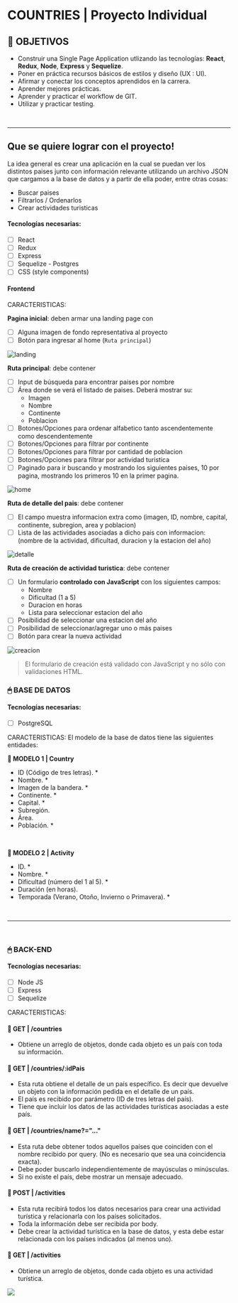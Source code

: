 
# **COUNTRIES** | Proyecto Individual

## **📌 OBJETIVOS**

-  Construir una Single Page Application utlizando las tecnologías: **React**, **Redux**, **Node**, **Express** y **Sequelize**.
-  Poner en práctica recursos básicos de estilos y diseño (UX : UI).
-  Afirmar y conectar los conceptos aprendidos en la carrera.
-  Aprender mejores prácticas.
-  Aprender y practicar el workflow de GIT.
-  Utilizar y practicar testing.

<br />

---

 ## Que se quiere lograr con el proyecto!
 
La idea general es crear una aplicación en la cual se puedan ver los distintos paises junto con información relevante utilizando un archivo JSON que cargamos a la base de datos y a partir de ella poder, entre otras cosas:

  - Buscar paises
  - Filtrarlos / Ordenarlos
  - Crear actividades turisticas

#### Tecnologías necesarias:
- [ ] React
- [ ] Redux
- [ ] Express
- [ ] Sequelize - Postgres
- [ ] CSS (style components)

#### Frontend

CARACTERISTICAS:

__Pagina inicial__: deben armar una landing page con
- [ ] Alguna imagen de fondo representativa al proyecto
- [ ] Botón para ingresar al home (`Ruta principal`)

![landing](https://raw.githubusercontent.com/REValdiviezo/cr-pi-countries-main/master/asset/Landing.png)

__Ruta principal__: debe contener
- [ ] Input de búsqueda para encontrar paises por nombre
- [ ] Área donde se verá el listado de paises. Deberá mostrar su:
  - Imagen
  - Nombre
  - Continente
  - Poblacion
- [ ] Botones/Opciones para ordenar alfabetico tanto ascendentemente como descendentemente
- [ ] Botones/Opciones para filtrar por continente
- [ ] Botones/Opciones para filtrar por cantidad de poblacion
- [ ] Botones/Opciones para filtrar por actividad turistica
- [ ] Paginado para ir buscando y mostrando los siguientes paises, 10 por pagina, mostrando los primeros 10 en la primer pagina.

![home](https://raw.githubusercontent.com/REValdiviezo/cr-pi-countries-main/master/asset/Home.png)


__Ruta de detalle del pais__: debe contener
- [ ] El campo muestra informacion extra como (imagen, ID, nombre, capital, continente, subregion, area y poblacion)
- [ ] Lista de las actividades asociadas a dicho pais con informacion: (nombre de la actividad, dificultad, duracion y la estacion del año)

![detalle](https://raw.githubusercontent.com/REValdiviezo/cr-pi-countries-main/master/asset/Detail.png)

__Ruta de creación de actividad turistica__: debe contener
- [ ] Un formulario __controlado con JavaScript__ con los siguientes campos:
  - Nombre
  - Dificultad (1 a 5)
  - Duracion en horas
  - Lista para seleccionar estacion del año
- [ ] Posibilidad de seleccionar una estacion del año
- [ ] Posibilidad de seleccionar/agregar uno o más paises
- [ ] Botón para crear la nueva actividad

![creacion](https://raw.githubusercontent.com/REValdiviezo/cr-pi-countries-main/master/asset/Form.png)

> El formulario de creación está validado con JavaScript y no sólo con validaciones HTML. 


### **🖱 BASE DE DATOS**

#### Tecnologías necesarias:

- [ ] PostgreSQL

CARACTERISTICAS:
El modelo de la base de datos tiene las siguientes entidades:

**📍 MODELO 1 | Country**

-  ID (Código de tres letras). \*
-  Nombre. \*
-  Imagen de la bandera. \*
-  Continente. \*
-  Capital. \*
-  Subregión.
-  Área.
-  Población. \*

<br />

**📍 MODELO 2 | Activity**

-  ID. \*
-  Nombre. \*
-  Dificultad (número del 1 al 5). \*
-  Duración (en horas).
-  Temporada (Verano, Otoño, Invierno o Primavera). \*

<br />

---

<br />

### **🖱 BACK-END**

#### Tecnologías necesarias:
- [ ] Node JS
- [ ] Express
- [ ] Sequelize

CARACTERISTICAS:

#### **📍 GET | /countries**

-  Obtiene un arreglo de objetos, donde cada objeto es un país con toda su información.

#### **📍 GET | /countries/:idPais**

-  Esta ruta obtiene el detalle de un país específico. Es decir que devuelve un objeto con la información pedida en el detalle de un país.
-  El país es recibido por parámetro (ID de tres letras del país).
-  Tiene que incluir los datos de las actividades turísticas asociadas a este país.

#### **📍 GET | /countries/name?="..."**

-  Esta ruta debe obtener todos aquellos países que coinciden con el nombre recibido por query. (No es necesario que sea una coincidencia exacta).
-  Debe poder buscarlo independientemente de mayúsculas o minúsculas.
-  Si no existe el país, debe mostrar un mensaje adecuado.

#### **📍 POST | /activities**

-  Esta ruta recibirá todos los datos necesarios para crear una actividad turística y relacionarla con los países solicitados.
-  Toda la información debe ser recibida por body.
-  Debe crear la actividad turística en la base de datos, y esta debe estar relacionada con los países indicados (al menos uno).

#### **📍 GET | /activities**

-  Obtiene un arreglo de objetos, donde cada objeto es una actividad turística.



  <img src="./countries.png" />
